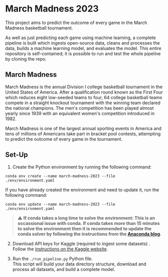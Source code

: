 # March Madness 2023

This project aims to predict the outcome of every game in the March Madness basketball tournament.

As well as just predicting each game using machine learning, a complete pipeline is built which ingests open-source data, cleans and processes the data, builds a machine learning model, and evaluates the model. This entire repository is self-contained; it is possible to run and test the whole pipeline by cloning the repo.

## March Madness
March Madness is the annual Division I college basketball tournament in the United States of America. After a qualification round known as the First Four which reduces eight low-seeded teams to four, 64 college basketball teams compete in a straight knockout tournament with the winning team declared the national champions. The men's competition has been played almost yearly since 1939 with an equivalent women's competition introduced in 1982.

March Madness is one of the largest annual sporting events in America and tens of millions of Americans take part in bracket pool contests, attempting to predict the outcome of every game in the tournament.

## Set-Up

1. Create the Python environment by running the following command:
```
conda env create --name march-madness-2023 --file ./env/environment.yaml
```
If you have already created the environment and need to update it, run the following command:
```
conda env update --name march-madness-2023 --file ./env/environment.yaml
```

> :warning: **If conda takes a long time to solve the environment: This is an occassional issue with conda. If conda takes more than 15 minutes to solve the environment then it is recommended to update the conda solver by following the instructions from the [Anaconda blog](https://www.anaconda.com/blog/a-faster-conda-for-a-growing-community).**


2. Download API keys for Kaggle (required to ingest some datasets) . Follow the [instructions on the Kaggle website](https://www.kaggle.com/docs/api#getting-started-installation-&-authentication).


3. Run the ```./run_pipeline.py``` Python file.  
This script will build your data directory structure, download and process all datasets, and build a complete model.
